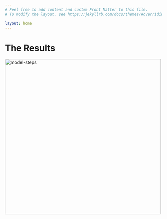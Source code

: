 ```yaml
---
# Feel free to add content and custom Front Matter to this file.
# To modify the layout, see https://jekyllrb.com/docs/themes/#overriding-theme-defaults

layout: home
---
```


# The Results
<img src="https://matehiw-project.github.io/assets/ml_flood_test_period_timeseries_metrics_14day_small.png" alt="model-steps" width="500"/>
